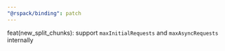 ```yaml
---
"@rspack/binding": patch
---
```


feat(new_split_chunks): support `maxInitialRequests` and `maxAsyncRequests` internally
